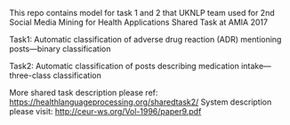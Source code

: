 This repo contains model for task 1 and 2 that UKNLP team used for 2nd Social Media Mining for Health Applications Shared Task at AMIA 2017

Task1: Automatic classification of adverse drug reaction (ADR) mentioning posts—binary classification


Task2: Automatic classification of posts describing medication intake—three-class classification



More shared task description please ref: https://healthlanguageprocessing.org/sharedtask2/
System description please visit: http://ceur-ws.org/Vol-1996/paper9.pdf
